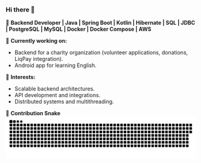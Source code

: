 ### Hi there 👋  

🚀 **Backend Developer | Java | Spring Boot | Kotlin | Hibernate | SQL | JDBC | PostgreSQL | MySQL | Docker | Docker Compose | AWS**  

🔹 **Currently working on:**  
- Backend for a charity organization (volunteer applications, donations, LiqPay integration).  
- Android app for learning English.  

📌 **Interests:**  
- Scalable backend architectures.  
- API development and integrations.  
- Distributed systems and multithreading.  

🐍 **Contribution Snake** 
![snake gif](https://github.com/ShastkivRuslan/ShastkivRuslan/blob/output/github-snake-dark.svg)


<!--
**ShastkivRuslan/shastkivruslan** is a ✨ _special_ ✨ repository because its `README.md` (this file) appears on your GitHub profile.

Here are some ideas to get you started:

- 🔭 I’m currently working on ...
- 🌱 I’m currently learning ...
- 👯 I’m looking to collaborate on ...
- 🤔 I’m looking for help with ...
- 💬 Ask me about ...
- 📫 How to reach me: ...
- 😄 Pronouns: ...
- ⚡ Fun fact: ...
-->
